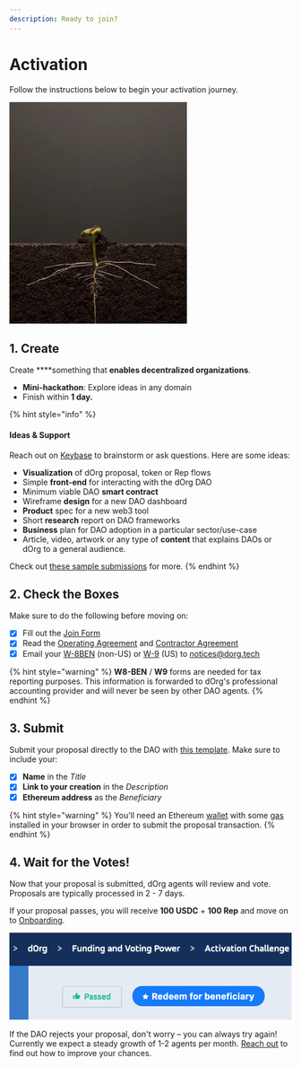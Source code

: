 ```yaml
---
description: Ready to join?
---
```


# Activation

Follow the instructions below to begin your activation journey.

![](../.gitbook/assets/plant2.gif)

## 1. Create

Create ****something that **enables decentralized organizations**.

* **Mini-hackathon**: Explore ideas in any domain 
* Finish within **1 day.**

{% hint style="info" %}
#### Ideas & Support

Reach out on [Keybase](https://keybase.io/team/dorg.membrane) to brainstorm or ask questions. Here are some ideas:

* **Visualization** of dOrg proposal, token or Rep flows
* Simple **front-end** for interacting with the dOrg DAO
* Minimum viable DAO **smart contract**
* Wireframe **design** for a new DAO dashboard
* **Product** spec for a new web3 tool
* Short **research** report on DAO frameworks
* **Business** plan for DAO adoption in a particular sector/use-case
* Article, video, artwork or any type of **content** that explains DAOs or dOrg to a general audience.

Check out [these sample submissions](https://github.com/dOrgTech/activation-challenge-examples) for more.
{% endhint %}

## 2. Check the Boxes

Make sure to do the following before moving on: 

* [x] Fill out the [Join Form](https://dorg.tech/join/)
* [x] Read the [Operating Agreement](https://github.com/dOrgTech/Ecosystem/blob/master/legal/Operating_Agreement.pdf) and [Contractor Agreement](https://github.com/dOrgTech/Ecosystem/blob/master/legal/Contractor_Term_Sheet.pdf)
* [x] Email your [W-8BEN](https://www.irs.gov/pub/irs-pdf/fw8ben.pdf) \(non-US\) or [W-9](https://www.irs.gov/pub/irs-pdf/fw9.pdf) \(US\) to [notices@dorg.tech](mailto:notices@dorg.tech)

{% hint style="warning" %}
**W8-BEN** / **W9** forms are needed for tax reporting purposes. This information is forwarded to dOrg's professional accounting provider and will never be seen by other DAO agents.
{% endhint %}

## 3. Submit

Submit your proposal directly to the DAO with [this template](https://tinyurl.com/ydy2pojc). Make sure to include your:

* [x] **Name** in the _Title_
* [x] **Link to your creation** in the _Description_
* [x] **Ethereum address** as the _Beneficiary_

{% hint style="warning" %}
You'll need an Ethereum [wallet](../glossary/web3.md#wallet) with some [gas](../glossary/web3.md#gas) installed in your browser in order to submit the proposal transaction.
{% endhint %}

## 4. Wait for the Votes!

Now that your proposal is submitted, dOrg agents will review and vote. Proposals are typically processed in 2 - 7 days. 

If your proposal passes, you will receive **100 USDC** + **100 Rep** and move on to [Onboarding](onboarding.md).

![Don&apos;t forget to Redeem your proposal after it passes!](../.gitbook/assets/screen-shot-2020-06-26-at-4.30.04-pm%20%281%29.png)

If the DAO rejects your proposal, don't worry – you can always try again! Currently we expect a steady growth of 1-2 agents per month. [Reach out](https://keybase.io/team/dorg.membrane) to find out how to improve your chances.

